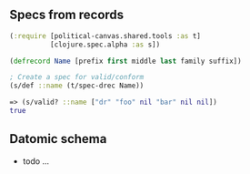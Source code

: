 

## Specs from records

```clojure
(:require [political-canvas.shared.tools :as t]
          [clojure.spec.alpha :as s])

(defrecord Name [prefix first middle last family suffix])

; Create a spec for valid/conform
(s/def ::name (t/spec-drec Name))

=> (s/valid? ::name ["dr" "foo" nil "bar" nil nil])
true
```

## Datomic schema
* todo ...